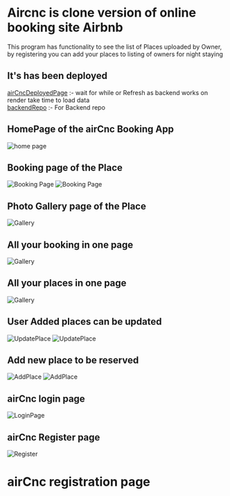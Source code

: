 # Aircnc is clone version of online booking site Airbnb
  This program has functionality to see the list of Places uploaded by Owner, by registering you can add your places to listing of owners for night staying

## It's has been deployed 
<a href="https://ashishlal07.github.io/aircnc_client" target="_blank">airCncDeployedPage</a>  :- wait for while or Refresh as backend works on render take time to load data
<br/>
<a href="https://github.com/AshishLal07/aircnc_backend" target="_blank">backendRepo</a> :- For Backend repo 
    
    

## HomePage of the airCnc Booking App
![home page](public/HomePage.png)

## Booking page of the Place
![Booking Page](public/bookingPlace.png)
![Booking Page](public/bookingPlace(1).png)

## Photo Gallery page of the Place
![Gallery](public/photoGallery.png)

## All your booking in one page
![Gallery](public/reservedPlaces.png)

## All your places in one page
![Gallery](public/YourPlace.png)

## User Added places can be updated

![UpdatePlace](public/UpdatePlace.png)
![UpdatePlace](public/UpdatePlace(1).png)

## Add new place to be reserved

![AddPlace](public/AddPlace.png)
![AddPlace](public/AddPlace(1).png)

## airCnc login page
![LoginPage](public/Login.png)

## airCnc Register page
![Register](public/Register.png)

# airCnc registration page

